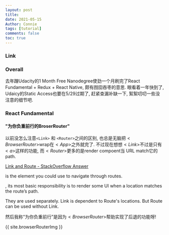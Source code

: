 ```yaml
---
layout: post
title: 
date: 2021-05-15
Author: Connie 
tags: [tutorial]
comments: false
toc: true
---
```

### Link
[]()

### Overall
去年蹭Udacity的1 Month Free Nanodegree使劲一个月刷完了React Fundamental + Redux + React Native, 颇有囫囵吞枣的意思. 眼看着一年快到了, Udaicy的Static Access也要在5/29过期了, 赶紧查漏补缺一下, 絮絮叨叨一些没注意的细节吧.

### React Fundamental
#### "为你负重前行的BroserRouter"
以前没怎么注意`<Link>` 和 `<Router>`之间的区别, 也总是无脑把$<BrowserRouter>$wrap在$<App>$之外就完了. 不过现在想想$<Link>$不过是只有$<a>$这样的功能, 而$<Router>$更多的是render compoent当 URL match它的path.

[Link and Route - StackOverflow Answer](https://stackoverflow.com/questions/50807929/how-does-react-router-works-and-what-is-the-difference-between-link-androute#:~:text=So%20in%20a%20nutshell%2C%20the,components%20based%20on%20route%20state.)

<Link/> is the element you could use to navigate through routes.

<Route/>, its most basic responsibility is to render some UI when a location matches the route’s path.

They are used separately. Link is dependent to Route's locations. But Route can be used without Link.

然后我称“为你负重前行”是因为$<BrowserRouter>$帮助实现了后退的功能呀!
<!-- ![Image of BrowserRouter](../images/browserRouter.png) -->
{{ site.browserRouterImg }}

